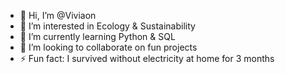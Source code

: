 - 👋 Hi, I’m @Viviaon
- 👀 I’m interested in Ecology & Sustainability
- 🌱 I’m currently learning Python & SQL
- 💞️ I’m looking to collaborate on fun projects
- ⚡ Fun fact: I survived without electricity at home for 3 months

<!---
Viviaon/Viviaon is a ✨ special ✨ repository because its `README.md` (this file) appears on your GitHub profile.
You can click the Preview link to take a look at your changes.
--->
